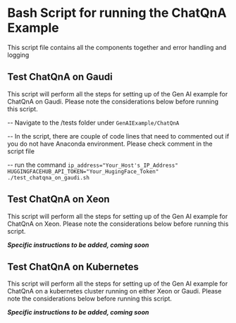 # Bash Script for running the ChatQnA Example
This script file contains all the components together and error handling and logging

## Test ChatQnA on Gaudi

This script will perform all the steps for setting up of the Gen AI example for ChatQnA on Gaudi. Please note the considerations below before running this script.

-- Navigate to the /tests folder under `GenAIExample/ChatQnA`

-- In the script, there are couple of code lines that need to commented out if you do not have Anaconda environment. Please check comment in the script file

-- run the command `ip_address="Your_Host's_IP_Address" HUGGINGFACEHUB_API_TOKEN="Your_HugingFace_Token" ./test_chatqna_on_gaudi.sh`

## Test ChatQnA on Xeon

This script will perform all the steps for setting up of the Gen AI example for ChatQnA on Xeon. Please note the considerations below before running this script.

***Specific instructions to be added, coming soon***

## Test ChatQnA on Kubernetes

This script will perform all the steps for setting up of the Gen AI example for ChatQnA on a kubernetes cluster running on either Xeon or Gaudi. Please note the considerations below before running this script.

***Specific instructions to be added, coming soon***